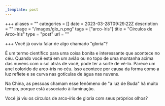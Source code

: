 ```yaml
---
_template: post
---
```


+++
aliases = ""
categories = []
date = 2023-03-28T09:29:22Z
description = ""
image = "/images/glo_n.png"
tags = ["arco-íris"]
title = "Círculos de Arco-íris"
type = "post"
url = ""

+++
Você já ouviu falar de algo chamado "gloria"? 

É um termo científico para uma coisa bonita e interessante que acontece no céu. Quando você está em um avião ou no topo de uma montanha acima das nuvens com o sol atrás de você, pode ter a sorte de vê-lo. Parece um anel colorido de arco-íris no céu. Isso acontece por causa da forma como a luz reflete e se curva nas gotículas de água nas nuvens. 

Na China, as pessoas chamam esse fenômeno de "a luz de Buda" há muito tempo, porque está associado à iluminação.

Você já viu os círculos de arco-íris de gloria com seus próprios olhos?
